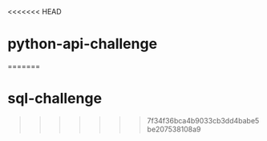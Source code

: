 <<<<<<< HEAD
# python-api-challenge
=======
# sql-challenge
>>>>>>> 7f34f36bca4b9033cb3dd4babe5be207538108a9
